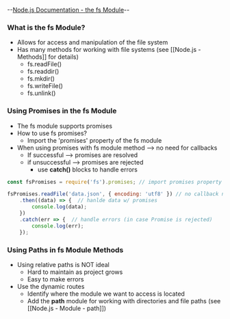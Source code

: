 --[Node.js Documentation - the fs Module](https://nodejs.org/api/fs.html)--
### What is the **fs** Module?
* Allows for access and manipulation of the file system
* Has many methods for working with file systems (see [[Node.js - Methods]] for details) 
	* fs.readFile()
	* fs.readdir()
	* fs.mkdir()
	* fs.writeFile()
	* fs.unlink()

### Using Promises in the fs Module
* The fs module supports promises
* How to use fs promises?
	* Import the 'promises' property of the fs module
* When using promises with fs module method --> no need for callbacks
	* If successful --> promises are resolved
	* if unsuccessful --> promises are rejected
		* use **catch()** blocks to handle errors
```js
const fsPromises = require('fs').promises; // import promises property of the fs module

fsPromises.readFile('data.json', { encoding: 'utf8' }) // no callback needed
	.then((data) => {  // hanlde data w/ promises
		console.log(data); 
	}) 
	.catch(err => {  // handle errors (in case Promise is rejected)
		console.log(err); 
	});
```

### Using Paths in fs Module Methods
* Using relative paths is NOT ideal
	* Hard to maintain as project grows 
	* Easy to make errors
* Use the dynamic routes
	* Identify where the module we want to access is located
	* Add the **path** module for working with directories and file paths (see [[Node.js - Module - path]])
	